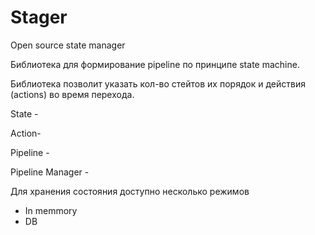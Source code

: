 # Stager
Open source state manager


Библиотека для формирование pipeline по принципе state machine.

Библиотека позволит указать кол-во стейтов их порядок и действия (actions) во время перехода.

State - 

Action-

Pipeline - 

Pipeline Manager - 


Для хранения состояния доступно несколько режимов
 
 - In memmory
 - DB
